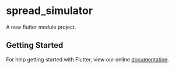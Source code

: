 # spread_simulator

A new flutter module project.

## Getting Started

For help getting started with Flutter, view our online
[documentation](https://flutter.dev/).
